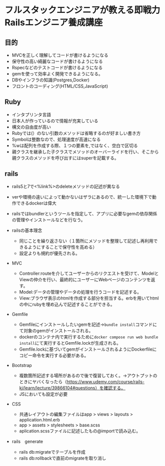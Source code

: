 # フルスタックエンジニアが教える即戦力Railsエンジニア養成講座

## 目的
* MVCを正しく理解してコードが書けるようになる
* 保守性の高い綺麗なコードが書けるようになる
* Rspecなどのテストコードが書けるようになる
* gemを使って効率よく開発できるようになる。
* DBやインフラの知識(Postgres,Docker)
* フロントのコーディング(HTML/CSS,JavaScript)

## Ruby
* インタプリンタ言語
* 日本人が作っているので情報が充実している
* 構文の自由度が高い
* Rubyでは(）のない引数のメソッドは省略するのが好ましい書き方
* Symbolは整数なので、処理速度が高速になる
* %wは配列を作成する際、１つの要素を,ではなく、空白で区切る
* 親クラスを継承した子クラスでメソッドのオーバーライドを行い、そこから親クラスのメソッドを呼び出すにはsuperを記載する。

## rails
* rails5と7で<%link%>のdeleteメソッドの記述が異なる
* verや環境の違いによって動かないはザラにあるので、統一した環境下で動作できるdockerは偉大
* railsではbundlerというツールを指定して、アプリに必要なgemの依存関係の管理やインストールなどを行なう。
* railsの基本理念
  * 同じことを繰り返さない（１箇所にメソッドを整理して記述し再利用できるようにすることで保守性を高める）
  * 設定よりも規約が優先される。
* MVC
  * Controller:routeを介してユーザーからのリクエストを受けて、ModelとViewの仲介を行い、最終的にユーザーにWebページのコンテンツを返す。
  * Model:データの管理やデータの処理を行うコードを記述する。
  * View:ブラウザ表示のhtmlを作成する部分を担当する。erbを用いてhtmlの中にrubyを埋め込んで記述することができる。
* Gemfile
  * Gemfileにインストールしたいgemを記述→``bundle install``コマンドにて対象のgemがインストールされる。
  * dockerのコンテナ内で実行するために``docker compose run web bundle install``にて実行するとGemfile.lockが生成される。
  * Gemfile.lockに基づいてgemがインストールされるようにDockerfileにコピー命令を実行する必要がある。
 
* Bootstrap
  * 複数箇所記述する場所があるので後で復習しておく。→アウトプットのときにヤバくなったら（https://www.udemy.com/course/rails-kj/learn/lecture/39866104#questions）を確認する。
  * JSにおいても設定が必要
* CSS
  * 共通レイアウトの編集ファイルはapp > views > layouts > application.html.erb
  * app > assets > stylesheets > base.scss
  * aplication.scssファイルに記述したもの@importで読み込む。
* rails　generate
  * rails db:migrateでテーブルを作成
  * rails db:rollbackで直前のmigrateを取り消し
